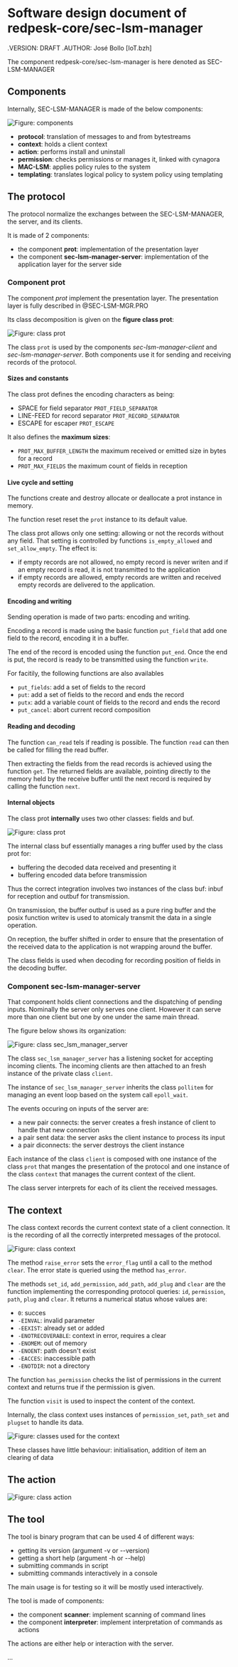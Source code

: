 # Software design document of redpesk-core/sec-lsm-manager

.VERSION: DRAFT
.AUTHOR: José Bollo [IoT.bzh]

The component redpesk-core/sec-lsm-manager is here denoted as
SEC-LSM-MANAGER

## Components

Internally, SEC-LSM-MANAGER is made of the below components:

![Figure: components](assets/SEC-LSM-MGR.fig-components.svg)

- **protocol**: translation of messages to and from bytestreams
- **context**: holds a client context
- **action**: performs install and uninstall
- **permission**: checks permissions or manages it, linked with cynagora
- **MAC-LSM**: applies policy rules to the system
- **templating**: translates logical policy to system policy using templating

## The protocol

The protocol normalize the exchanges between the SEC-LSM-MANAGER,
the server, and its clients.

It is made of 2 components:

- the component **prot**: implementation of the presentation layer
- the component **sec-lsm-manager-server**: implementation
  of the application layer for the server side

### Component prot

The component *prot* implement the presentation layer.
The presentation layer is fully described in @SEC-LSM-MGR.PRO

Its class decomposition is given on the **figure class prot**:

![Figure: class prot](assets/SEC-LSM-MGR.fig-class-prot.svg)

The class `prot` is used by the components *sec-lsm-manager-client* and
*sec-lsm-manager-server*. Both components use it for sending and
receiving records of the protocol.

#### Sizes and constants

The class prot defines the encoding characters as being:

- SPACE for field separator `PROT_FIELD_SEPARATOR`
- LINE-FEED for record separator `PROT_RECORD_SEPARATOR`
- ESCAPE for escaper `PROT_ESCAPE`

It also defines the **maximum sizes**:

- `PROT_MAX_BUFFER_LENGTH` the maximum received or emitted size
  in bytes for a record
- `PROT_MAX_FIELDS` the maximum count of fields in reception

#### Live cycle and setting

The functions create and destroy allocate or deallocate a prot
instance in memory.

The function reset reset the `prot` instance to its default value.

The class prot allows only one setting: allowing or not the records
without any field. That setting is controlled by functions `is_empty_allowed`
and `set_allow_empty`. The effect is:

- if empty records are not allowed, no empty record is never writen
  and if an empty record is read, it is not transmitted to the application
- if empty records are allowed, empty records are written and received
  empty records are delivered to the application.

#### Encoding and writing

Sending operation is made of two parts: encoding and writing.

Encoding a record is made using the basic function `put_field`
that add one field to the record, encoding it in a buffer.

The end of the record is encoded using the function `put_end`.
Once the end is put, the record is ready to be transmitted using
the function `write`.

For facitily, the following functions are also availables

- `put_fields`: add a set of fields to the record
- `put`: add a set of fields to the record and ends the record
- `putx`: add a variable count of fields to the record and ends the record
- `put_cancel`: abort current record composition

#### Reading and decoding

The function `can_read` tels if reading is possible. The function `read`
can then be called for filling the read buffer.

Then extracting the fields from the read records is achieved using the
function `get`. The returned fields are available, pointing directly
to the memory held by the receive buffer until the next record is
required by calling the function `next`.

#### Internal objects

The class prot **internally** uses two other classes: fields and buf.

![Figure: class prot](assets/SEC-LSM-MGR.fig-class-prot-intern.svg)

The internal class buf essentially manages a ring buffer used by
the class prot for:

- buffering the decoded data received and presenting it
- buffering encoded data before transmission

Thus the correct integration involves two instances of the class
buf: inbuf for reception and outbuf for transmission.

On transmission, the buffer outbuf is used as a pure ring buffer
and the posix function writev is used to atomicaly transmit the
data in a single operation.

On reception, the buffer shifted in order to ensure that the presentation
of the received data to the application is not wrapping around the buffer.

The class fields is used when decoding for recording position
of fields in the decoding buffer.


### Component sec-lsm-manager-server

That component holds client connections and the dispatching of pending
inputs. Nominally the server only serves one client. However it
can serve more than one client but one by one under the same main thread.

The figure below shows its organization:

![Figure: class sec_lsm_manager_server](assets/SEC-LSM-MGR.fig-class-sec-lsm-manager-server.svg)

The class `sec_lsm_manager_server` has a listening socket for accepting
incoming clients. The incoming clients are then attached to an fresh instance
of the private class `client`.

The instance of `sec_lsm_manager_server` inherits the class `pollitem`
for managing an event loop based on the system call `epoll_wait`.

The events occuring on inputs of the server are:

- a new pair connects: the server creates a fresh instance of client
  to handle that new connection
- a pair sent data: the server asks the client instance to process
  its input
- a pair diconnects: the server destroys the client instance

Each instance of the class `client` is composed with one instance
of the class `prot` that manges the presentation of the protocol
and one instance of the class `context` that manages the current
context of the client.

The class server interprets for each of its client the received
messages.


## The context

The class context records the current context state of a client
connection. It is the recording of all the correctly interpreted
messages of the protocol.

![Figure: class context](assets/SEC-LSM-MGR.fig-class-context.svg)

The method `raise_error` sets the `error_flag` until a call to the
method `clear`. The error state is queried using the method `has_error`.

The methods `set_id`, `add_permission`, `add_path`, `add_plug` and `clear`
are the function implementing the corresponding protocol queries:
`id`, `permission`, `path`, `plug` and `clear`. It returns a numerical
status whose values are:

- `0`: succes
- `-EINVAL`: invalid parameter
- `-EEXIST`: already set or added
- `-ENOTRECOVERABLE`: context in error, requires a clear
- `-ENOMEM`: out of memory
- `-ENOENT`: path doesn't exist
- `-EACCES`: inaccessible path
- `-ENOTDIR`: not a directory

The function `has_permission` checks the list of permissions in
the current context and returns true if the permission is given.

The function `visit` is used to inspect the content of the
context.

Internally, the class context uses instances of `permission_set`, `path_set`
and `plugset` to handle its data.

![Figure: classes used for the context](assets/SEC-LSM-MGR.fig-class-context-items.svg)

These classes have little behaviour: initialisation, addition of item an
clearing of data


## The action



![Figure: class action](assets/SEC-LSM-MGR.fig-class-action.svg)




## The tool

The tool is binary program that can be used 4 of different ways:

- getting its version (argument -v or --version)
- getting a short help (argument -h or --help)
- submitting commands in script
- submitting commands interactively in a console

The main usage is for testing so it will be mostly used interactively.

The tool is made of components:

- the component **scanner**: implement scanning of command lines
- the component **interpreter**: implement interpretation of
  commands as actions

The actions are either help or interaction with the server.



...







